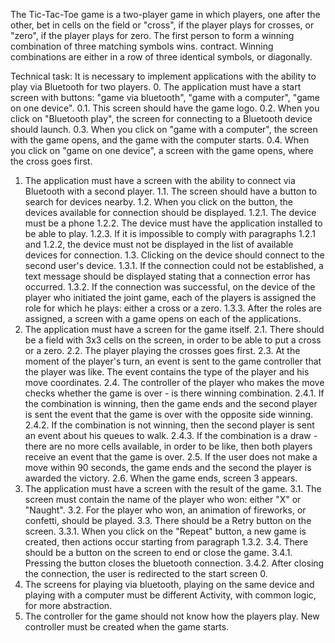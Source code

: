 The Tic-Tac-Toe game is a two-player game in which players, one after the other, bet in
cells on the field or "cross", if the player plays for crosses, or "zero", if the player
plays for zero.
The first person to form a winning combination of three matching symbols wins.
contract. Winning combinations are either in a row of three identical symbols, or diagonally.

Technical task:
It is necessary to implement applications with the ability to play via Bluetooth for two players.
0. The application must have a start screen with buttons: "game via bluetooth", "game with a computer",
"game on one device".
     0.1. This screen should have the game logo.
     0.2. When you click on "Bluetooth play", the screen for connecting to a Bluetooth device should launch.
     0.3. When you click on "game with a computer", the screen with the game opens, and the game with the computer starts.
     0.4. When you click on "game on one device", a screen with the game opens, where the cross goes first.
1. The application must have a screen with the ability to connect via Bluetooth with a second player.
     1.1. The screen should have a button to search for devices nearby.
     1.2. When you click on the button, the devices available for connection should be displayed.
         1.2.1. The device must be a phone
         1.2.2. The device must have the application installed to be able to play.
         1.2.3. If it is impossible to comply with paragraphs 1.2.1 and 1.2.2, the device must not
         be displayed in the list of available devices for connection.
     1.3. Clicking on the device should connect to the second user's device.
         1.3.1. If the connection could not be established, a text message should be displayed stating
         that a connection error has occurred.
         1.3.2. If the connection was successful, on the device of the player who initiated the joint
         game, each of the players is assigned the role for which he plays: either a cross or a zero.
         1.3.3. After the roles are assigned, a screen with a game opens on each of the applications.
2. The application must have a screen for the game itself.
     2.1. There should be a field with 3x3 cells on the screen, in order to be able to put a cross or a zero.
     2.2. The player playing the crosses goes first.
     2.3. At the moment of the player's turn, an event is sent to the game controller that the player was like.
     The event contains the type of the player and his move coordinates.
     2.4. The controller of the player who makes the move checks whether the game is over - is there
     winning combination.
         2.4.1. If the combination is winning, then the game ends and the second player is sent
         the event that the game is over with the opposite side winning.
         2.4.2. If the combination is not winning, then the second player is sent an event about his
         queues to walk.
         2.4.3. If the combination is a draw - there are no more cells available, in order to be like,
         then both players receive an event that the game is over.
     2.5. If the user does not make a move within 90 seconds, the game ends and the second
     the player is awarded the victory.
     2.6. When the game ends, screen 3 appears.
3. The application must have a screen with the result of the game.
     3.1. The screen must contain the name of the player who won: either "X" or "Naught".
     3.2. For the player who won, an animation of fireworks, or confetti, should be played.
     3.3. There should be a Retry button on the screen.
         3.3.1. When you click on the "Repeat" button, a new game is created, then actions occur
         starting from paragraph 1.3.2.
     3.4. There should be a button on the screen to end or close the game.
         3.4.1. Pressing the button closes the bluetooth connection.
         3.4.2. After closing the connection, the user is redirected to the start screen 0.
4. The screens for playing via bluetooth, playing on the same device and playing with a computer must be different
Activity, with common logic, for more abstraction.
5. The controller for the game should not know how the players play. New controller
must be created when the game starts.